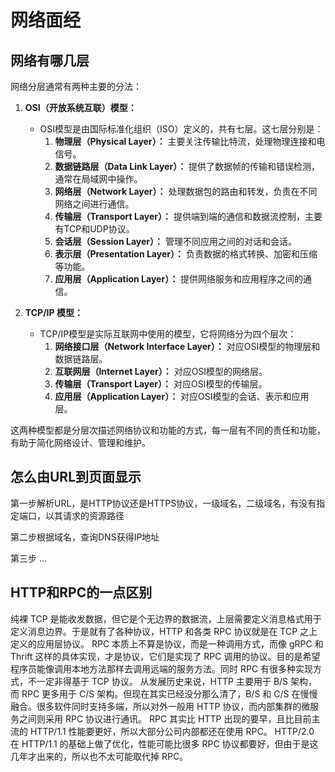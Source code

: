 # 网络面经

## 网络有哪几层

网络分层通常有两种主要的分法：

1. **OSI（开放系统互联）模型：**
   - OSI模型是由国际标准化组织（ISO）定义的，共有七层。这七层分别是：
     1. **物理层（Physical Layer）：** 主要关注传输比特流，处理物理连接和电信号。
     2. **数据链路层（Data Link Layer）：** 提供了数据帧的传输和错误检测，通常在局域网中操作。
     3. **网络层（Network Layer）：** 处理数据包的路由和转发，负责在不同网络之间进行通信。
     4. **传输层（Transport Layer）：** 提供端到端的通信和数据流控制，主要有TCP和UDP协议。
     5. **会话层（Session Layer）：** 管理不同应用之间的对话和会话。
     6. **表示层（Presentation Layer）：** 负责数据的格式转换、加密和压缩等功能。
     7. **应用层（Application Layer）：** 提供网络服务和应用程序之间的通信。

2. **TCP/IP 模型：**
   - TCP/IP模型是实际互联网中使用的模型，它将网络分为四个层次：
     1. **网络接口层（Network Interface Layer）：** 对应OSI模型的物理层和数据链路层。
     2. **互联网层（Internet Layer）：** 对应OSI模型的网络层。
     3. **传输层（Transport Layer）：** 对应OSI模型的传输层。
     4. **应用层（Application Layer）：** 对应OSI模型的会话、表示和应用层。

这两种模型都是分层次描述网络协议和功能的方式，每一层有不同的责任和功能，有助于简化网络设计、管理和维护。

## 怎么由URL到页面显示

第一步解析URL，是HTTP协议还是HTTPS协议，一级域名，二级域名，有没有指定端口，以其请求的资源路径

第二步根据域名，查询DNS获得IP地址

第三步 ...

## HTTP和RPC的一点区别

纯裸 TCP 是能收发数据，但它是个无边界的数据流，上层需要定义消息格式用于定义消息边界。于是就有了各种协议，HTTP 和各类 RPC 协议就是在 TCP 之上定义的应用层协议。
RPC 本质上不算是协议，而是一种调用方式，而像 gRPC 和 Thrift 这样的具体实现，才是协议，它们是实现了 RPC 调用的协议。目的是希望程序员能像调用本地方法那样去调用远端的服务方法。同时 RPC 有很多种实现方式，不一定非得基于 TCP 协议。
从发展历史来说，HTTP 主要用于 B/S 架构，而 RPC 更多用于 C/S 架构。但现在其实已经没分那么清了，B/S 和 C/S 在慢慢融合。很多软件同时支持多端，所以对外一般用 HTTP 协议，而内部集群的微服务之间则采用 RPC 协议进行通讯。
RPC 其实比 HTTP 出现的要早，且比目前主流的 HTTP/1.1 性能要更好，所以大部分公司内部都还在使用 RPC。
HTTP/2.0 在 HTTP/1.1 的基础上做了优化，性能可能比很多 RPC 协议都要好，但由于是这几年才出来的，所以也不太可能取代掉 RPC。